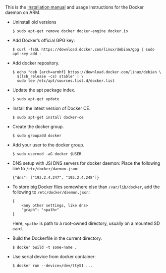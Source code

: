 This is the [Installation manual](https://docs.docker.com/engine/installation/linux/docker-ce/debian) and usage instructions for the Docker daemon on ARM.

* Uninstall old versions

      $ sudo apt-get remove docker docker-engine docker.io

* Add Docker’s official GPG key:

      $ curl -fsSL https://download.docker.com/linux/debian/gpg | sudo apt-key add -

* Add docker repository.

      $ echo "deb [arch=armhf] https://download.docker.com/linux/debian \
        $(lsb_release -cs) stable" | \
        sudo tee /etc/apt/sources.list.d/docker.list

* Update the apt package index.

      $ sudo apt-get update

* Install the latest version of Docker CE.

      $ sudo apt-get install docker-ce

* Create the docker group.

      $ sudo groupadd docker

* Add your user to the docker group.

      $ sudo usermod -aG docker $USER
 
* DNS setup with JSI DNS servers for docker daemon: Place the following line to `/etc/docker/daemon.json`:

      {"dns": ["193.2.4.247", "193.2.4.248"]}

* To store big Docker files somewhere else than `/var/lib/docker`, add the
  following to `/etc/docker/daemon.json`:

      {
          <any other settings, like dns>
          "graph": "<path>"
      }

  Here, `<path>` is path to a root-owned directory, usually on a mounted SD card.
  
* Build the Dockerfile in the current directory.

      $ docker build -t some-name .

* Use serial device from docker container:

      $ docker run --device=/dev/ttyS1 ...
